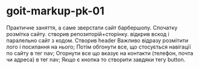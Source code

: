 # goit-markup-pk-01

Практичне заняття, а саме зверстати сайт барбершопу.
Спочатку розмітка сайту.
створив репозиторій+сторінку.
відкрив вскод і паралельно сайт з кодом.
Створив header
Важливо відразу розмітити лого і посилання на нього;
Потім обгонути все, що стосується навігації по сайту в тег nav;
Огорнути все що вказує на контакти (телефон, почта чи адреса) в тег nav;
Якщо є кнопка то створити завдяки тегу button.
